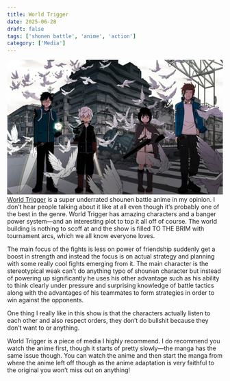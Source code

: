 ```yaml
---
title: World Trigger
date: 2025-06-28
draft: false
tags: ['shonen battle', 'anime', 'action']
category: ['Media']
---
```


![World Trigger.jpeg](/images/World_Trigger.jpeg)
[World Trigger](https://anilist.co/manga/78151/) is a super underrated shounen battle anime in my opinion. I don’t hear people talking about it like at all even though it’s probably one of the best in the genre. World Trigger has amazing characters and a banger power system—and an interesting plot to top it all off of course. The world building is nothing to scoff at and the show is filled TO THE BRIM with tournament arcs, which we all know everyone loves. 

The main focus of the fights is less on power of friendship suddenly get a boost in strength and instead the focus is on actual strategy and planning with some really cool fights emerging from it. The main character is the stereotypical weak can’t do anything typo of shounen character but instead of powering up significantly he uses his other advantage such as his ability to think clearly under pressure and surprising knowledge of battle tactics along with the advantages of his teammates to form strategies in order to win against the opponents.

One thing I really like in this show is that the characters actually listen to each other and also respect orders, they don’t do bullshit because they don’t want to or anything. 

World Trigger is a piece of media I highly recommend. I do recommend you watch the anime first, though it starts of pretty slowly—the manga has the same issue though. You can watch the anime and then start the manga from where the anime left off though as the anime adaptation is very faithful to the original you won’t miss out on anything!
